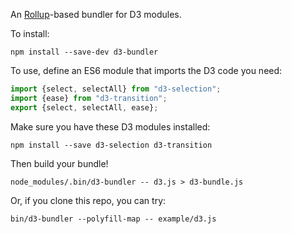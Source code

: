 An [Rollup](https://github.com/rollup/rollup)-based bundler for D3 modules.

To install:

```
npm install --save-dev d3-bundler
```

To use, define an ES6 module that imports the D3 code you need:

```js
import {select, selectAll} from "d3-selection";
import {ease} from "d3-transition";
export {select, selectAll, ease};
```

Make sure you have these D3 modules installed:

```
npm install --save d3-selection d3-transition
```

Then build your bundle!

```
node_modules/.bin/d3-bundler -- d3.js > d3-bundle.js
```

Or, if you clone this repo, you can try:

```
bin/d3-bundler --polyfill-map -- example/d3.js
```
